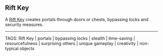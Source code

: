 ## Rift Key

A [Rift Key](.md) creates portals through doors or chests, bypassing locks and security measures. 

---
TAGS: Rift Key | portals | bypassing locks | stealth | time-saving | resourcefulness | surprising others | unique gameplay | creativity | non-typical objects

